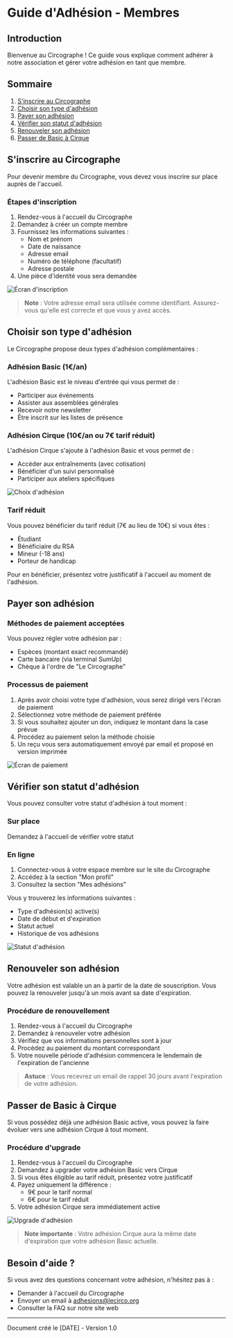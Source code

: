 # Guide d'Adhésion - Membres

## Introduction

Bienvenue au Circographe ! Ce guide vous explique comment adhérer à notre association et gérer votre adhésion en tant que membre.

## Sommaire
1. [S'inscrire au Circographe](#s'inscrire-au-circographe)
2. [Choisir son type d'adhésion](#choisir-son-type-d'adhésion)
3. [Payer son adhésion](#payer-son-adhésion)
4. [Vérifier son statut d'adhésion](#vérifier-son-statut-d'adhésion)
5. [Renouveler son adhésion](#renouveler-son-adhésion)
6. [Passer de Basic à Cirque](#passer-de-basic-à-cirque)

## S'inscrire au Circographe

Pour devenir membre du Circographe, vous devez vous inscrire sur place auprès de l'accueil.

### Étapes d'inscription

1. Rendez-vous à l'accueil du Circographe
2. Demandez à créer un compte membre
3. Fournissez les informations suivantes :
   - Nom et prénom
   - Date de naissance
   - Adresse email
   - Numéro de téléphone (facultatif)
   - Adresse postale
4. Une pièce d'identité vous sera demandée

![Écran d'inscription](../images/inscription_screen.png)

> **Note** : Votre adresse email sera utilisée comme identifiant. Assurez-vous qu'elle est correcte et que vous y avez accès.

## Choisir son type d'adhésion

Le Circographe propose deux types d'adhésion complémentaires :

### Adhésion Basic (1€/an)

L'adhésion Basic est le niveau d'entrée qui vous permet de :
- Participer aux événements
- Assister aux assemblées générales
- Recevoir notre newsletter
- Être inscrit sur les listes de présence

### Adhésion Cirque (10€/an ou 7€ tarif réduit)

L'adhésion Cirque s'ajoute à l'adhésion Basic et vous permet de :
- Accéder aux entraînements (avec cotisation)
- Bénéficier d'un suivi personnalisé
- Participer aux ateliers spécifiques

![Choix d'adhésion](../images/choix_adhesion.png)

### Tarif réduit

Vous pouvez bénéficier du tarif réduit (7€ au lieu de 10€) si vous êtes :
- Étudiant
- Bénéficiaire du RSA
- Mineur (-18 ans)
- Porteur de handicap

Pour en bénéficier, présentez votre justificatif à l'accueil au moment de l'adhésion.

## Payer son adhésion

### Méthodes de paiement acceptées

Vous pouvez régler votre adhésion par :
- Espèces (montant exact recommandé)
- Carte bancaire (via terminal SumUp)
- Chèque à l'ordre de "Le Circographe"

### Processus de paiement

1. Après avoir choisi votre type d'adhésion, vous serez dirigé vers l'écran de paiement
2. Sélectionnez votre méthode de paiement préférée
3. Si vous souhaitez ajouter un don, indiquez le montant dans la case prévue
4. Procédez au paiement selon la méthode choisie
5. Un reçu vous sera automatiquement envoyé par email et proposé en version imprimée

![Écran de paiement](../images/paiement_screen.png)

## Vérifier son statut d'adhésion

Vous pouvez consulter votre statut d'adhésion à tout moment :

### Sur place
Demandez à l'accueil de vérifier votre statut

### En ligne
1. Connectez-vous à votre espace membre sur le site du Circographe
2. Accédez à la section "Mon profil"
3. Consultez la section "Mes adhésions"

Vous y trouverez les informations suivantes :
- Type d'adhésion(s) active(s)
- Date de début et d'expiration
- Statut actuel
- Historique de vos adhésions

![Statut d'adhésion](../images/statut_adhesion.png)

## Renouveler son adhésion

Votre adhésion est valable un an à partir de la date de souscription. Vous pouvez la renouveler jusqu'à un mois avant sa date d'expiration.

### Procédure de renouvellement

1. Rendez-vous à l'accueil du Circographe
2. Demandez à renouveler votre adhésion
3. Vérifiez que vos informations personnelles sont à jour
4. Procédez au paiement du montant correspondant
5. Votre nouvelle période d'adhésion commencera le lendemain de l'expiration de l'ancienne

> **Astuce** : Vous recevrez un email de rappel 30 jours avant l'expiration de votre adhésion.

## Passer de Basic à Cirque

Si vous possédez déjà une adhésion Basic active, vous pouvez la faire évoluer vers une adhésion Cirque à tout moment.

### Procédure d'upgrade

1. Rendez-vous à l'accueil du Circographe
2. Demandez à upgrader votre adhésion Basic vers Cirque
3. Si vous êtes éligible au tarif réduit, présentez votre justificatif
4. Payez uniquement la différence :
   - 9€ pour le tarif normal
   - 6€ pour le tarif réduit
5. Votre adhésion Cirque sera immédiatement active

![Upgrade d'adhésion](../images/upgrade_adhesion.png)

> **Note importante** : Votre adhésion Cirque aura la même date d'expiration que votre adhésion Basic actuelle.

## Besoin d'aide ?

Si vous avez des questions concernant votre adhésion, n'hésitez pas à :
- Demander à l'accueil du Circographe
- Envoyer un email à adhesions@lecirco.org
- Consulter la FAQ sur notre site web

---

Document créé le [DATE] - Version 1.0 